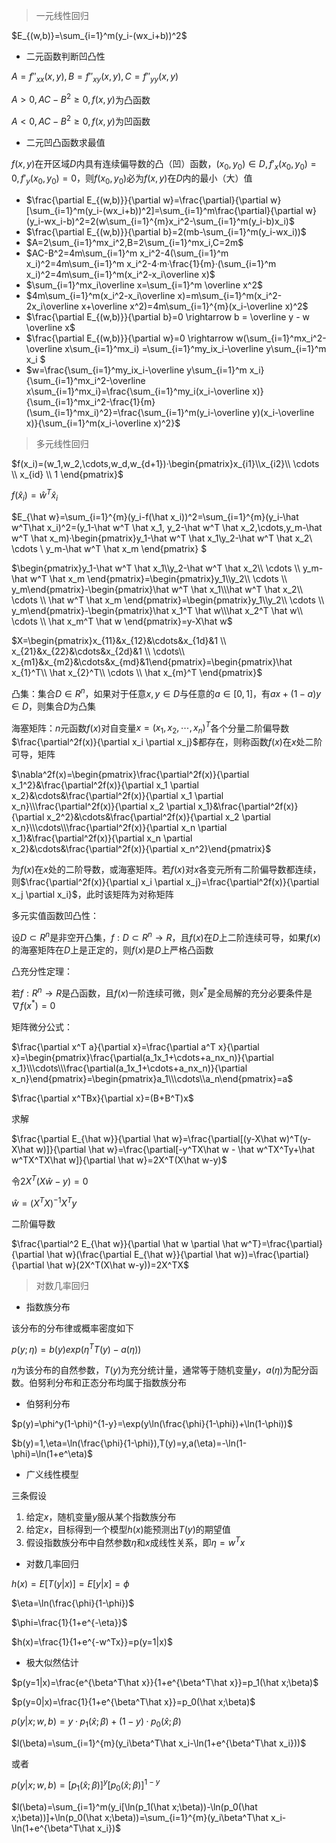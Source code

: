 > 一元线性回归

$E_{(w,b)}=\sum_{i=1}^m(y_i-(wx_i+b))^2$

- 二元函数判断凹凸性

$A=f''_{xx}(x,y),B=f''_{xy}(x,y),C=f''_{yy}(x,y)$

$A>0,AC-B^2\ge0,f(x,y)$为凸函数

$A<0,AC-B^2\ge0,f(x,y)$为凹函数

- 二元凹凸函数求最值

$f(x,y)$在开区域$D$内具有连续偏导数的凸（凹）函数，$(x_0,y_0)\in D,f'_x(x_0,y_0)=0,f'_y(x_0,y_0)=0$，则$f(x_0,y_0)$必为$f(x,y)$在$D$内的最小（大）值

- $\frac{\partial E_{(w,b)}}{\partial w}=\frac{\partial}{\partial w}[\sum_{i=1}^m(y_i-(wx_i+b))^2]=\sum_{i=1}^m\frac{\partial}{\partial w}(y_i-wx_i-b)^2=2(w\sum_{i=1}^{m}x_i^2-\sum_{i=1}^m(y_i-b)x_i)$
- $\frac{\partial E_{(w,b)}}{\partial b}=2(mb-\sum_{i=1}^m(y_i-wx_i))$
- $A=2\sum_{i=1}^mx_i^2,B=2\sum_{i=1}^mx_i,C=2m$
- $AC-B^2=4m\sum_{i=1}^m x_i^2-4(\sum_{i=1}^m x_i)^2=4m\sum_{i=1}^m x_i^2-4·m·\frac{1}{m}·(\sum_{i=1}^m x_i)^2=4m\sum_{i=1}^m(x_i^2-x_i\overline x)$
- $\sum_{i=1}^mx_i\overline x=\sum_{i=1}^m \overline x^2$
- $4m\sum_{i=1}^m(x_i^2-x_i\overline x)=m\sum_{i=1}^m(x_i^2-2x_i\overline x+\overline x^2)=4m\sum_{i=1}^{m}(x_i-\overline x)^2$
- $\frac{\partial E_{(w,b)}}{\partial b}=0 \rightarrow b = \overline y - w \overline x$
- $\frac{\partial E_{(w,b)}}{\partial w}=0 \rightarrow w(\sum_{i=1}^mx_i^2-\overline x\sum_{i=1}^mx_i) =\sum_{i=1}^my_ix_i-\overline y\sum_{i=1}^m x_i $
- $w=\frac{\sum_{i=1}^my_ix_i-\overline y\sum_{i=1}^m x_i}{\sum_{i=1}^mx_i^2-\overline x\sum_{i=1}^mx_i}=\frac{\sum_{i=1}^my_i(x_i-\overline x)}{\sum_{i=1}^mx_i^2-\frac{1}{m}(\sum_{i=1}^mx_i)^2}=\frac{\sum_{i=1}^m(y_i-\overline y)(x_i-\overline x)}{\sum_{i=1}^m(x_i-\overline x)^2}$

>  多元线性回归

$f(x_i)=(w_1,w_2,\cdots,w_d,w_{d+1})·\begin{pmatrix}x_{i1}\\x_{i2}\\ \cdots \\ x_{id} \\ 1 \end{pmatrix}$

$f(\hat x_i)=\hat w^T \hat x_i$

$E_{\hat w}=\sum_{i=1}^{m}(y_i-f(\hat x_i))^2=\sum_{i=1}^{m}(y_i-\hat w^T\hat x_i)^2=(y_1-\hat w^T \hat x_1, y_2-\hat w^T \hat x_2,\cdots,y_m-\hat w^T \hat x_m)·\begin{pmatrix}y_1-\hat w^T \hat x_1\\y_2-\hat w^T \hat x_2\\ \cdots \\ y_m-\hat w^T \hat x_m \end{pmatrix} $

$\begin{pmatrix}y_1-\hat w^T \hat x_1\\y_2-\hat w^T \hat x_2\\ \cdots \\ y_m-\hat w^T \hat x_m \end{pmatrix}=\begin{pmatrix}y_1\\y_2\\ \cdots \\ y_m\end{pmatrix}-\begin{pmatrix}\hat w^T \hat x_1\\\hat w^T \hat x_2\\ \cdots \\ \hat w^T \hat x_m \end{pmatrix}=\begin{pmatrix}y_1\\y_2\\ \cdots \\ y_m\end{pmatrix}-\begin{pmatrix}\hat x_1^T \hat w\\\hat x_2^T \hat w\\ \cdots \\ \hat x_m^T \hat w \end{pmatrix}=y-X\hat w$

$X=\begin{pmatrix}x_{11}&x_{12}&\cdots&x_{1d}&1 \\ x_{21}&x_{22}&\cdots&x_{2d}&1 \\ \cdots\\ x_{m1}&x_{m2}&\cdots&x_{md}&1\end{pmatrix}=\begin{pmatrix}\hat x_{1}^T\\ \hat x_{2}^T\\ \cdots \\ \hat x_{m}^T \end{pmatrix}$

凸集：集合$D\in R^n$，如果对于任意$x,y\in D$与任意的$a \in [0,1]$，有$ax+(1-a)y\in D$，则集合$D$为凸集

海塞矩阵：$n$元函数$f(x)$对自变量$x=(x_1,x_2,\cdots,x_n)^T$各个分量二阶偏导数$\frac{\partial^2f(x)}{\partial x_i \partial x_j}$都存在，则称函数$f(x)$在$x$处二阶可导，矩阵

$\nabla^2f(x)=\begin{pmatrix}\frac{\partial^2f(x)}{\partial x_1^2}&\frac{\partial^2f(x)}{\partial x_1 \partial x_2}&\cdots&\frac{\partial^2f(x)}{\partial x_1 \partial x_n}\\\frac{\partial^2f(x)}{\partial x_2 \partial x_1}&\frac{\partial^2f(x)}{\partial x_2^2}&\cdots&\frac{\partial^2f(x)}{\partial x_2 \partial x_n}\\\cdots\\\frac{\partial^2f(x)}{\partial x_n \partial x_1}&\frac{\partial^2f(x)}{\partial x_n \partial x_2}&\cdots&\frac{\partial^2f(x)}{\partial x_n^2}\end{pmatrix}$

为$f(x)$在$x$处的二阶导数，或海塞矩阵。若$f(x)$对$x$各变元所有二阶偏导数都连续，则$\frac{\partial^2f(x)}{\partial x_i \partial x_j}=\frac{\partial^2f(x)}{\partial x_j \partial x_i}$，此时该矩阵为对称矩阵

多元实值函数凹凸性：

设$D\subset R^n$是非空开凸集，$f:D\subset R^n \rightarrow R$，且$f(x)$在$D$上二阶连续可导，如果$f(x)$的海塞矩阵在$D$上是正定的，则$f(x)$是$D$上严格凸函数

凸充分性定理：

若$f:R^n \rightarrow R$是凸函数，且$f(x)$一阶连续可微，则$x^*$是全局解的充分必要条件是$\nabla f(x^*)=0$

矩阵微分公式：

$\frac{\partial x^T a}{\partial x}=\frac{\partial a^T x}{\partial x}=\begin{pmatrix}\frac{\partial(a_1x_1+\cdots+a_nx_n)}{\partial x_1}\\\cdots\\\frac{\partial(a_1x_1+\cdots+a_nx_n)}{\partial x_n}\end{pmatrix}=\begin{pmatrix}a_1\\\cdots\\a_n\end{pmatrix}=a$

$\frac{\partial x^TBx}{\partial x}=(B+B^T)x$

求解

$\frac{\partial E_{\hat w}}{\partial \hat w}=\frac{\partial[(y-X\hat w)^T(y-X\hat w)]}{\partial \hat w}=\frac{\partial[-y^TX\hat w - \hat w^TX^Ty+\hat w^TX^TX\hat w]}{\partial \hat w}=2X^T(X\hat w-y)$

令$2X^T(X\hat w-y)=0$

$\hat w=(X^TX)^{-1}X^Ty$

二阶偏导数

$\frac{\partial^2 E_{\hat w}}{\partial \hat w \partial \hat w^T}=\frac{\partial}{\partial \hat w}(\frac{\partial E_{\hat w}}{\partial \hat w})=\frac{\partial}{\partial \hat w}(2X^T(X\hat w-y))=2X^TX$

> 对数几率回归

- 指数族分布

该分布的分布律或概率密度如下

$p(y;\eta)=b(y)exp(\eta^TT(y)-a(\eta))$

$\eta$为该分布的自然参数，$T(y)$为充分统计量，通常等于随机变量$y$，$a(\eta)$为配分函数。伯努利分布和正态分布均属于指数族分布

- 伯努利分布

$p(y)=\phi^y(1-\phi)^{1-y}=\exp(y\ln(\frac{\phi}{1-\phi})+\ln(1-\phi))$

$b(y)=1,\eta=\ln(\frac{\phi}{1-\phi}),T(y)=y,a(\eta)=-\ln(1-\phi)=\ln(1+e^\eta)$

- 广义线性模型

三条假设

1. 给定$x$，随机变量$y$服从某个指数族分布
2. 给定$x$，目标得到一个模型$h(x)$能预测出$T(y)$的期望值
3. 假设指数族分布中自然参数$\eta$和$x$成线性关系，即$\eta=w^Tx$

- 对数几率回归

$h(x)=E[T(y|x)]=E[y|x]=\phi$

$\eta=\ln(\frac{\phi}{1-\phi})$

$\phi=\frac{1}{1+e^{-\eta}}$

$h(x)=\frac{1}{1+e^{-w^Tx}}=p(y=1|x)$

- 极大似然估计

$p(y=1|x)=\frac{e^{\beta^T\hat x}}{1+e^{\beta^T\hat x}}=p_1(\hat x;\beta)$

$p(y=0|x)=\frac{1}{1+e^{\beta^T\hat x}}=p_0(\hat x;\beta)$

$p(y|x;w,b)=y·p_1(\hat x;\beta)+(1-y)·p_0(\hat x;\beta)$

$l(\beta)=\sum_{i=1}^{m}(y_i\beta^T\hat x_i-\ln(1+e^{\beta^T\hat x_i}))$

或者

$p(y|x;w,b)=[p_1(\hat x;\beta)]^y[p_0(\hat x;\beta)]^{1-y}$

$l(\beta)=\sum_{i=1}^m(y_i[\ln(p_1(\hat x;\beta))-\ln(p_0(\hat x;\beta))]+\ln(p_0(\hat x;\beta))=\sum_{i=1}^{m}(y_i\beta^T\hat x_i-\ln(1+e^{\beta^T\hat x_i})$





